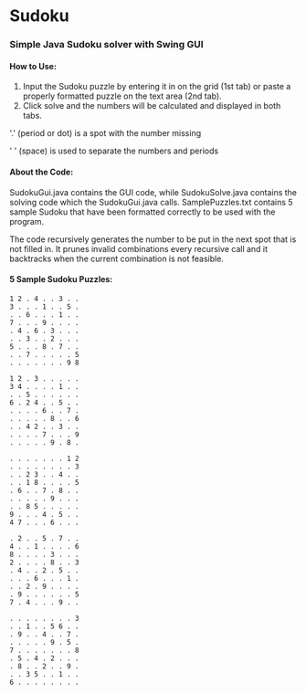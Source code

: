 # Sudoku
### Simple Java Sudoku solver with Swing GUI


#### How to Use:


1. Input the Sudoku puzzle by entering it in on the grid (1st tab) or paste a properly formatted puzzle on the text area (2nd tab).
2. Click solve and the numbers will be calculated and displayed in both tabs.


'.' (period or dot) is a spot with the number missing

' ' (space) is used to separate the numbers and periods


#### About the Code:


SudokuGui.java contains the GUI code, while SudokuSolve.java contains the solving code which the SudokuGui.java calls. SamplePuzzles.txt contains 5 sample Sudoku that have been formatted correctly to be used with the program.


The code recursively generates the number to be put in the next spot that is not filled in. It prunes invalid combinations every recursive call and it backtracks when the current combination is not feasible.


#### 5 Sample Sudoku Puzzles:


```
1 2 . 4 . . 3 . .
3 . . . 1 . . 5 .
. . 6 . . . 1 . .
7 . . . 9 . . . .
. 4 . 6 . 3 . . .
. . 3 . . 2 . . .
5 . . . 8 . 7 . .
. . 7 . . . . . 5
. . . . . . . 9 8

1 2 . 3 . . . . .
3 4 . . . . 1 . .
. . 5 . . . . . .
6 . 2 4 . . 5 . .
. . . . 6 . . 7 .
. . . . . 8 . . 6
. . 4 2 . . 3 . .
. . . . 7 . . . 9
. . . . . 9 . 8 .

. . . . . . . 1 2
. . . . . . . . 3
. . 2 3 . . 4 . .
. . 1 8 . . . . 5
. 6 . . 7 . 8 . .
. . . . . 9 . . .
. . 8 5 . . . . .
9 . . . 4 . 5 . .
4 7 . . . 6 . . .

. 2 . . 5 . 7 . .
4 . . 1 . . . . 6
8 . . . . 3 . . .
2 . . . . 8 . . 3
. 4 . . 2 . 5 . .
. . . 6 . . . 1 .
. . 2 . 9 . . . .
. 9 . . . . . . 5
7 . 4 . . . 9 . .

. . . . . . . . 3
. . 1 . . 5 6 . .
. 9 . . 4 . . 7 .
. . . . . 9 . 5 .
7 . . . . . . . 8
. 5 . 4 . 2 . . .
. 8 . . 2 . . 9 .
. . 3 5 . . 1 . .
6 . . . . . . . .
```
